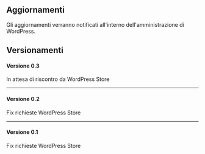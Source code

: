 ## Aggiornamenti
Gli aggiornamenti verranno notificati all'interno dell'amministrazione di WordPress.





## Versionamenti


#### Versione 0.3
In attesa di riscontro da WordPress Store

---

#### Versione 0.2
Fix richieste WordPress Store

---

#### Versione 0.1
Fix richieste WordPress Store
